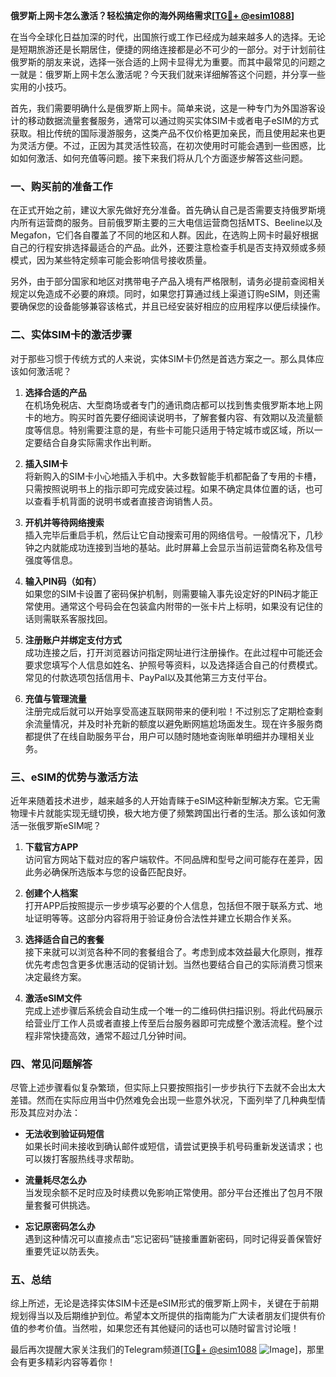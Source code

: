 **俄罗斯上网卡怎么激活？轻松搞定你的海外网络需求[[TG💪+ @esim1088](https://t.me/s/esim1088)]**

在当今全球化日益加深的时代，出国旅行或工作已经成为越来越多人的选择。无论是短期旅游还是长期居住，便捷的网络连接都是必不可少的一部分。对于计划前往俄罗斯的朋友来说，选择一张合适的上网卡显得尤为重要。而其中最常见的问题之一就是：俄罗斯上网卡怎么激活呢？今天我们就来详细解答这个问题，并分享一些实用的小技巧。

首先，我们需要明确什么是俄罗斯上网卡。简单来说，这是一种专门为外国游客设计的移动数据流量套餐服务，通常可以通过购买实体SIM卡或者电子eSIM的方式获取。相比传统的国际漫游服务，这类产品不仅价格更加亲民，而且使用起来也更为灵活方便。不过，正因为其灵活性较高，在初次使用时可能会遇到一些困惑，比如如何激活、如何充值等问题。接下来我们将从几个方面逐步解答这些问题。

### 一、购买前的准备工作

在正式开始之前，建议大家先做好充分准备。首先确认自己是否需要支持俄罗斯境内所有运营商的服务。目前俄罗斯主要的三大电信运营商包括MTS、Beeline以及Megafon，它们各自覆盖了不同的地区和人群。因此，在选购上网卡时最好根据自己的行程安排选择最适合的产品。此外，还要注意检查手机是否支持双频或多频模式，因为某些特定频率可能会影响信号接收质量。

另外，由于部分国家和地区对携带电子产品入境有严格限制，请务必提前查阅相关规定以免造成不必要的麻烦。同时，如果您打算通过线上渠道订购eSIM，则还需要确保您的设备能够兼容该格式，并且已经安装好相应的应用程序以便后续操作。

### 二、实体SIM卡的激活步骤

对于那些习惯于传统方式的人来说，实体SIM卡仍然是首选方案之一。那么具体应该如何激活呢？

1. **选择合适的产品**  
   在机场免税店、大型商场或者专门的通讯商店都可以找到售卖俄罗斯本地上网卡的地方。购买时首先要仔细阅读说明书，了解套餐内容、有效期以及流量额度等信息。特别需要注意的是，有些卡可能只适用于特定城市或区域，所以一定要结合自身实际需求作出判断。

2. **插入SIM卡**  
   将新购入的SIM卡小心地插入手机中。大多数智能手机都配备了专用的卡槽，只需按照说明书上的指示即可完成安装过程。如果不确定具体位置的话，也可以查看手机背面的说明书或者直接咨询销售人员。

3. **开机并等待网络搜索**  
   插入完毕后重启手机，然后让它自动搜索可用的网络信号。一般情况下，几秒钟之内就能成功连接到当地的基站。此时屏幕上会显示当前运营商名称及信号强度等信息。

4. **输入PIN码（如有）**  
   如果您的SIM卡设置了密码保护机制，则需要输入事先设定好的PIN码才能正常使用。通常这个号码会在包装盒内附带的一张卡片上标明，如果没有记住的话则需联系客服找回。

5. **注册账户并绑定支付方式**  
   成功连接之后，打开浏览器访问指定网址进行注册操作。在此过程中可能还会要求您填写个人信息如姓名、护照号等资料，以及选择适合自己的付费模式。常见的付款选项包括信用卡、PayPal以及其他第三方支付平台。

6. **充值与管理流量**  
   注册完成后就可以开始享受高速互联网带来的便利啦！不过别忘了定期检查剩余流量情况，并及时补充新的额度以避免断网尴尬场面发生。现在许多服务商都提供了在线自助服务平台，用户可以随时随地查询账单明细并办理相关业务。

### 三、eSIM的优势与激活方法

近年来随着技术进步，越来越多的人开始青睐于eSIM这种新型解决方案。它无需物理卡片就能实现无缝切换，极大地方便了频繁跨国出行者的生活。那么该如何激活一张俄罗斯eSIM呢？

1. **下载官方APP**  
   访问官方网站下载对应的客户端软件。不同品牌和型号之间可能存在差异，因此务必确保所选版本与您的设备匹配良好。

2. **创建个人档案**  
   打开APP后按照提示一步步填写必要的个人信息，包括但不限于联系方式、地址证明等等。这部分内容将用于验证身份合法性并建立长期合作关系。

3. **选择适合自己的套餐**  
   接下来就可以浏览各种不同的套餐组合了。考虑到成本效益最大化原则，推荐优先考虑包含更多优惠活动的促销计划。当然也要结合自己的实际消费习惯来决定最终方案。

4. **激活eSIM文件**  
   完成上述步骤后系统会自动生成一个唯一的二维码供扫描识别。将此代码展示给营业厅工作人员或者直接上传至后台服务器即可完成整个激活流程。整个过程非常快捷高效，通常不超过几分钟时间。

### 四、常见问题解答

尽管上述步骤看似复杂繁琐，但实际上只要按照指引一步步执行下去就不会出太大差错。然而在实际应用当中仍然难免会出现一些意外状况，下面列举了几种典型情形及其应对办法：

- **无法收到验证码短信**  
   如果长时间未接收到确认邮件或短信，请尝试更换手机号码重新发送请求；也可以拨打客服热线寻求帮助。
   
- **流量耗尽怎么办**  
   当发现余额不足时应及时续费以免影响正常使用。部分平台还推出了包月不限量套餐可供挑选。

- **忘记原密码怎么办**  
   遇到这种情况可以直接点击“忘记密码”链接重置新密码，同时记得妥善保管好重要凭证以防丢失。

### 五、总结

综上所述，无论是选择实体SIM卡还是eSIM形式的俄罗斯上网卡，关键在于前期规划得当以及后期维护到位。希望本文所提供的指南能为广大读者朋友们提供有价值的参考价值。当然啦，如果您还有其他疑问的话也可以随时留言讨论哦！

最后再次提醒大家关注我们的Telegram频道[[TG💪+ @esim1088](https://t.me/s/esim1088) ![Image](https://i.postimg.cc/4NQfJmqS/Snipaste-2025-05-13-00-14-12.png)]，那里会有更多精彩内容等着你！